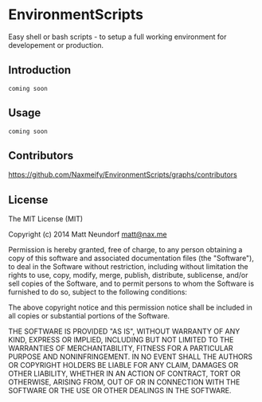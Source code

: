 EnvironmentScripts
=====

Easy shell or bash scripts - to setup a full working environment for developement or production.

## Introduction
```
coming soon
```

## Usage
```
coming soon
```

## Contributors

https://github.com/Naxmeify/EnvironmentScripts/graphs/contributors

## License

The MIT License (MIT)

Copyright (c) 2014 Matt Neundorf <matt@nax.me>

Permission is hereby granted, free of charge, to any person obtaining a copy
of this software and associated documentation files (the "Software"), to deal
in the Software without restriction, including without limitation the rights
to use, copy, modify, merge, publish, distribute, sublicense, and/or sell
copies of the Software, and to permit persons to whom the Software is
furnished to do so, subject to the following conditions:

The above copyright notice and this permission notice shall be included in all
copies or substantial portions of the Software.

THE SOFTWARE IS PROVIDED "AS IS", WITHOUT WARRANTY OF ANY KIND, EXPRESS OR
IMPLIED, INCLUDING BUT NOT LIMITED TO THE WARRANTIES OF MERCHANTABILITY,
FITNESS FOR A PARTICULAR PURPOSE AND NONINFRINGEMENT. IN NO EVENT SHALL THE
AUTHORS OR COPYRIGHT HOLDERS BE LIABLE FOR ANY CLAIM, DAMAGES OR OTHER
LIABILITY, WHETHER IN AN ACTION OF CONTRACT, TORT OR OTHERWISE, ARISING FROM,
OUT OF OR IN CONNECTION WITH THE SOFTWARE OR THE USE OR OTHER DEALINGS IN THE
SOFTWARE.